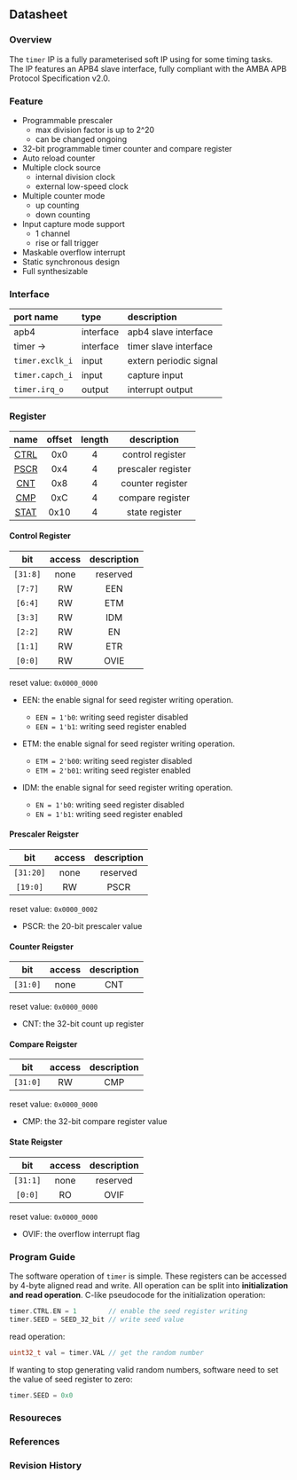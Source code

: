 ## Datasheet

### Overview
The `timer` IP is a fully parameterised soft IP using for some timing tasks. The IP features an APB4 slave interface, fully compliant with the AMBA APB Protocol Specification v2.0.

### Feature
* Programmable prescaler
    * max division factor is up to 2^20
    * can be changed ongoing
* 32-bit programmable timer counter and compare register
* Auto reload counter
* Multiple clock source
    * internal division clock
    * external low-speed clock
* Multiple counter mode
    * up counting
    * down counting
* Input capture mode support
    * 1 channel
    * rise or fall trigger
* Maskable overflow interrupt
* Static synchronous design
* Full synthesizable

### Interface
| port name | type        | description          |
|:--------- |:------------|:---------------------|
| apb4      | interface   | apb4 slave interface |
| timer ->    | interface   | timer slave interface |
| `timer.exclk_i` | input | extern periodic signal |
| `timer.capch_i` | input | capture input |
| `timer.irq_o` | output | interrupt output|

### Register
| name | offset  | length | description |
|:----:|:-------:|:-----: | :---------: |
| [CTRL](#control-register) | 0x0 | 4 | control register |
| [PSCR](#prescaler-reigster) | 0x4 | 4 | prescaler register |
| [CNT](#counter-reigster) | 0x8 | 4 | counter register |
| [CMP](#compare-reigster) | 0xC | 4 | compare register |
| [STAT](#state-register) | 0x10 | 4 | state register |

#### Control Register
| bit | access  | description |
|:---:|:-------:| :---------: |
| `[31:8]` | none | reserved |
| `[7:7]` | RW | EEN |
| `[6:4]` | RW | ETM |
| `[3:3]` | RW | IDM |
| `[2:2]` | RW | EN |
| `[1:1]` | RW | ETR |
| `[0:0]` | RW | OVIE |

reset value: `0x0000_0000`

* EEN: the enable signal for seed register writing operation.
    * `EEN = 1'b0`: writing seed register disabled
    * `EEN = 1'b1`: writing seed register enabled

* ETM: the enable signal for seed register writing operation.
    * `ETM = 2'b00`: writing seed register disabled
    * `ETM = 2'b01`: writing seed register enabled

* IDM: the enable signal for seed register writing operation.
    * `EN = 1'b0`: writing seed register disabled
    * `EN = 1'b1`: writing seed register enabled

#### Prescaler Reigster
| bit | access  | description |
|:---:|:-------:| :---------: |
| `[31:20]` | none | reserved |
| `[19:0]` | RW | PSCR |

reset value: `0x0000_0002`

* PSCR: the 20-bit prescaler value

#### Counter Reigster
| bit | access  | description |
|:---:|:-------:| :---------: |
| `[31:0]` | none | CNT |

reset value: `0x0000_0000`

* CNT: the 32-bit count up register

#### Compare Reigster
| bit | access  | description |
|:---:|:-------:| :---------: |
| `[31:0]` | RW | CMP |

reset value: `0x0000_0000`

* CMP: the 32-bit compare register value

#### State Reigster
| bit | access  | description |
|:---:|:-------:| :---------: |
| `[31:1]` | none | reserved |
| `[0:0]` | RO | OVIF |

reset value: `0x0000_0000`

* OVIF: the overflow interrupt flag

### Program Guide
The software operation of `timer` is simple. These registers can be accessed by 4-byte aligned read and write. All operation can be split into **initialization and read operation**. C-like pseudocode for the initialization operation:
```c
timer.CTRL.EN = 1        // enable the seed register writing
timer.SEED = SEED_32_bit // write seed value
```
read operation:
```c
uint32_t val = timer.VAL // get the random number
```

If wanting to stop generating valid random numbers, software need to set the value of seed register to zero:
```c
timer.SEED = 0x0
```
### Resoureces
### References
### Revision History